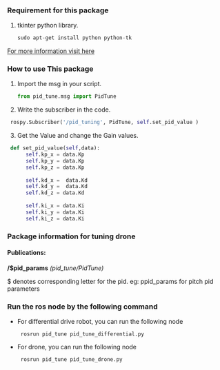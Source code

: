 
### Requirement for this package
1. tkinter python library. 

    ```python
    sudo apt-get install python python-tk
    ```
[For more information visit here](http://www.greenteapress.com/thinkpython/swampy/install.html)

### How to use This package
1. Import the msg in your script. 
    ```python
    from pid_tune.msg import PidTune
    ```
2. Write the subscriber in the code. 
  ```python
   rospy.Subscriber('/pid_tuning', PidTune, self.set_pid_value )
  ```
3. Get the Value and change the Gain values.
  ```python
   def set_pid_value(self,data):
		self.kp_x = data.Kp 
		self.kp_y = data.Kp 
		self.kp_z = data.Kp
		
		self.kd_x =  data.Kd
		self.kd_y =  data.Kd
		self.kd_z = data.Kd
		
		self.ki_x = data.Ki
		self.ki_y = data.Ki
		self.ki_z = data.Ki
  ```

### Package information for tuning drone

#### Publications:
**/$pid_params** *(pid_tune/PidTune)* <br />

$ denotes corresponding letter for the pid. eg: ppid_params for pitch pid parameters


### Run the ros node by the following command
+ For differential drive robot, you can run the following node
  ```
   rosrun pid_tune pid_tune_differential.py
  ```
+ For drone, you can run the following node

  ```
   rosrun pid_tune pid_tune_drone.py
  ```
